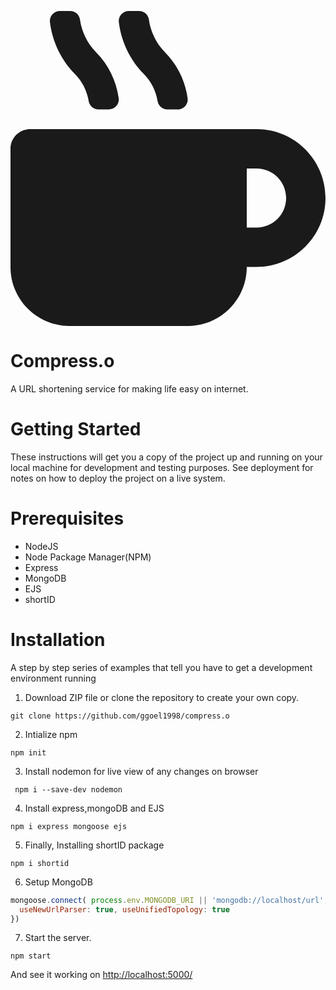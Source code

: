 <svg aria-hidden="true" focusable="false" data-prefix="fas" data-icon="mug-hot" class="svg-inline--fa fa-mug-hot fa-w-16" role="img" xmlns="http://www.w3.org/2000/svg" viewBox="0 0 512 512"><path fill="currentColor" d="M127.1 146.5c1.3 7.7 8 13.5 16 13.5h16.5c9.8 0 17.6-8.5 16.3-18-3.8-28.2-16.4-54.2-36.6-74.7-14.4-14.7-23.6-33.3-26.4-53.5C111.8 5.9 105 0 96.8 0H80.4C70.6 0 63 8.5 64.1 18c3.9 31.9 18 61.3 40.6 84.4 12 12.2 19.7 27.5 22.4 44.1zm112 0c1.3 7.7 8 13.5 16 13.5h16.5c9.8 0 17.6-8.5 16.3-18-3.8-28.2-16.4-54.2-36.6-74.7-14.4-14.7-23.6-33.3-26.4-53.5C223.8 5.9 217 0 208.8 0h-16.4c-9.8 0-17.5 8.5-16.3 18 3.9 31.9 18 61.3 40.6 84.4 12 12.2 19.7 27.5 22.4 44.1zM400 192H32c-17.7 0-32 14.3-32 32v192c0 53 43 96 96 96h192c53 0 96-43 96-96h16c61.8 0 112-50.2 112-112s-50.2-112-112-112zm0 160h-16v-96h16c26.5 0 48 21.5 48 48s-21.5 48-48 48z"></path></svg>

# Compress.o
A URL shortening service for making life easy on internet.

# Getting Started
These instructions will get you a copy of the project up and running on your local machine for development and testing purposes. See deployment for notes on how to deploy the project on a live system.

# Prerequisites
- NodeJS
- Node Package Manager(NPM)
- Express
- MongoDB
- EJS
- shortID

# Installation

A step by step series of examples that tell you have to get a development environment running

1. Download ZIP file or clone the repository to create your own copy.
 
 ```
 git clone https://github.com/ggoel1998/compress.o

```
2. Intialize npm 

```
npm init
```

3. Install nodemon for live view of any changes on browser
```
 npm i --save-dev nodemon

```
4. Install express,mongoDB and EJS

```
npm i express mongoose ejs 
```
5. Finally, Installing shortID package
```
npm i shortid
```
6. Setup MongoDB

```javascript
mongoose.connect( process.env.MONGODB_URI || 'mongodb://localhost/url', { 
  useNewUrlParser: true, useUnifiedTopology: true
})
```
7. Start the server.
``` 
npm start
```
And see it working on [http://localhost:5000/](http://localhost:5000/)
